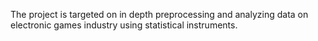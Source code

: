 The project is targeted on in depth preprocessing and analyzing data on electronic games industry using statistical instruments.